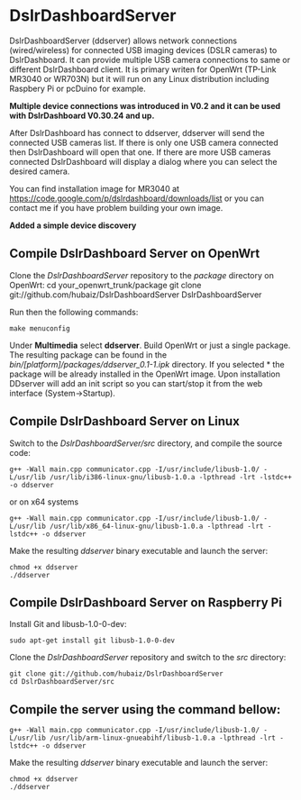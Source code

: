 DslrDashboardServer
===================
  
 DslrDashboardServer (ddserver) allows network connections (wired/wireless) for connected USB imaging devices (DSLR cameras) to DslrDashboard.
 It can provide multiple USB camera connections to same or different DslrDashboard client.
 It is primary writen for OpenWrt (TP-Link MR3040 or WR703N) but it will run on any Linux distribution including Raspbery Pi or pcDuino for example.
 
 
 **Multiple device connections was introduced in V0.2 and it can be used with DslrDashboard V0.30.24 and up.**
 
 After DslrDashboard has connect to ddserver, ddserver will send the connected USB cameras list.
 If there is only one USB camera connected then DslrDashboard will open that one.
 If there are more USB cameras connected DslrDashboard will display a dialog where you can select the desired camera.
 
 You can find installation image for MR3040 at https://code.google.com/p/dslrdashboard/downloads/list
 or you can contact me if you have problem building your own image.
 
 **Added a simple device discovery**
 
## Compile DslrDashboard Server on OpenWrt
 
 Clone the *DslrDashboardServer* repository to the *package* directory on OpenWrt:
     cd your_openwrt_trunk/package
 	git clone git://github.com/hubaiz/DslrDashboardServer DslrDashboardServer
 
 Run then the following commands:
 
 	make menuconfig
 
 Under **Multimedia** select **ddserver**. Build OpenWrt or just a single package. The resulting package can be found in the *bin/[platform]/packages/ddserver_0.1-1.ipk* directory. If you selected * the package will be already installed in the OpenWrt image.
 Upon installation DDserver will add an init script so you can start/stop it from the web interface (System->Startup).
 
## Compile DslrDashboard Server on Linux
 
 Switch to the *DslrDashboardServer/src* directory, and compile the source code:
 
 	g++ -Wall main.cpp communicator.cpp -I/usr/include/libusb-1.0/ -L/usr/lib /usr/lib/i386-linux-gnu/libusb-1.0.a -lpthread -lrt -lstdc++ -o ddserver

or on x64 systems

	g++ -Wall main.cpp communicator.cpp -I/usr/include/libusb-1.0/ -L/usr/lib /usr/lib/x86_64-linux-gnu/libusb-1.0.a -lpthread -lrt -lstdc++ -o ddserver

Make the resulting *ddserver* binary executable and launch the server:

	chmod +x ddserver
	./ddserver

## Compile DslrDashboard Server on Raspberry Pi

Install Git and libusb-1.0-0-dev:
 
 	sudo apt-get install git libusb-1.0-0-dev
 
 Clone the *DslrDashboardServer* repository and switch to the *src* directory:
 
 	git clone git://github.com/hubaiz/DslrDashboardServer
 	cd DslrDashboardServer/src
 
## Compile the server using the command bellow:
 
 	g++ -Wall main.cpp communicator.cpp -I/usr/include/libusb-1.0/ -L/usr/lib /usr/lib/arm-linux-gnueabihf/libusb-1.0.a -lpthread -lrt -lstdc++ -o ddserver
 
 Make the resulting *ddserver* binary executable and launch the server:
 
 	chmod +x ddserver
 	./ddserver
